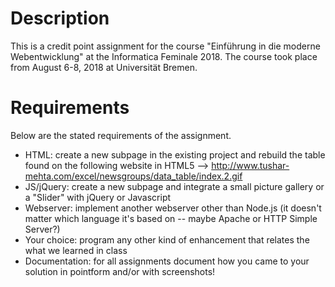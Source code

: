 # Description
This is a credit point assignment for the course "Einführung in die moderne Webentwicklung" at the Informatica Feminale 2018. The course took place from August 6-8, 2018 at Universität Bremen.

# Requirements
Below are the stated requirements of the assignment.

- HTML: create a new subpage in the existing project and rebuild the table found on the following website in HTML5 --> http://www.tushar-mehta.com/excel/newsgroups/data_table/index.2.gif
- JS/jQuery: create a new subpage and integrate a small picture gallery or a "Slider" with jQuery or Javascript
- Webserver: implement another webserver other than Node.js (it doesn't matter which language it's based on -- maybe Apache or HTTP Simple Server?)
- Your choice: program any other kind of enhancement that relates the what we learned in class
- Documentation: for all assignments document how you came to your solution in pointform and/or with screenshots!

